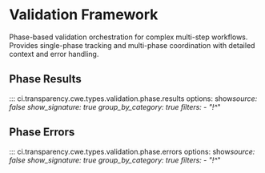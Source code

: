 # Validation Framework

Phase-based validation orchestration for complex multi-step workflows. Provides single-phase tracking and multi-phase coordination with detailed context and error handling.

## Phase Results

::: ci.transparency.cwe.types.validation.phase.results
options:
show*source: false
show_signature: true
group_by_category: true
filters: - "!^*"

## Phase Errors

::: ci.transparency.cwe.types.validation.phase.errors
options:
show*source: false
show_signature: true
group_by_category: true
filters: - "!^*"
